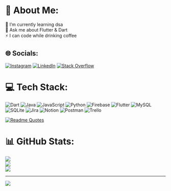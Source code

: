 # 💫 About Me:
🌱 I’m currently learning dsa<br>💬 Ask me about Flutter & Dart<br>⚡ I can code while drinking coffee


## 🌐 Socials:
[![Instagram](https://img.shields.io/badge/Instagram-%23E4405F.svg?logo=Instagram&logoColor=white)](https://instagram.com/uvais_mohammad___) [![LinkedIn](https://img.shields.io/badge/LinkedIn-%230077B5.svg?logo=linkedin&logoColor=white)](https://linkedin.com/in/uvaismohammad) [![Stack Overflow](https://img.shields.io/badge/-Stackoverflow-FE7A16?logo=stack-overflow&logoColor=white)](https://stackoverflow.com/users/14167431) 

# 💻 Tech Stack:
![Dart](https://img.shields.io/badge/dart-%230175C2.svg?style=for-the-badge&logo=dart&logoColor=white) ![Java](https://img.shields.io/badge/java-%23ED8B00.svg?style=for-the-badge&logo=java&logoColor=white) ![JavaScript](https://img.shields.io/badge/javascript-%23323330.svg?style=for-the-badge&logo=javascript&logoColor=%23F7DF1E) ![Python](https://img.shields.io/badge/python-3670A0?style=for-the-badge&logo=python&logoColor=ffdd54) ![Firebase](https://img.shields.io/badge/firebase-%23039BE5.svg?style=for-the-badge&logo=firebase) ![Flutter](https://img.shields.io/badge/Flutter-%2302569B.svg?style=for-the-badge&logo=Flutter&logoColor=white) ![MySQL](https://img.shields.io/badge/mysql-%2300f.svg?style=for-the-badge&logo=mysql&logoColor=white) ![SQLite](https://img.shields.io/badge/sqlite-%2307405e.svg?style=for-the-badge&logo=sqlite&logoColor=white) ![Jira](https://img.shields.io/badge/jira-%230A0FFF.svg?style=for-the-badge&logo=jira&logoColor=white) ![Notion](https://img.shields.io/badge/Notion-%23000000.svg?style=for-the-badge&logo=notion&logoColor=white) ![Postman](https://img.shields.io/badge/Postman-FF6C37?style=for-the-badge&logo=postman&logoColor=white) ![Trello](https://img.shields.io/badge/Trello-%23026AA7.svg?style=for-the-badge&logo=Trello&logoColor=white)

[![Readme Quotes](https://quotes-github-readme.vercel.app/api?type=horizontal&theme=dark)](https://github.com/piyushsuthar/github-readme-quotes)

# 📊 GitHub Stats:
![](https://github-readme-stats.vercel.app/api?username=Uvais-Mohammad&theme=dark&hide_border=false&include_all_commits=false&count_private=false)<br/>
![](https://github-readme-streak-stats.herokuapp.com/?user=Uvais-Mohammad&theme=dark&hide_border=false)<br/>
![](https://github-readme-stats.vercel.app/api/top-langs/?username=Uvais-Mohammad&theme=dark&hide_border=false&include_all_commits=false&count_private=false&layout=compact)

---
[![](https://visitcount.itsvg.in/api?id=Uvais-Mohammad&icon=0&color=0)](https://visitcount.itsvg.in)

<!-- Proudly created with GPRM ( https://gprm.itsvg.in ) -->
